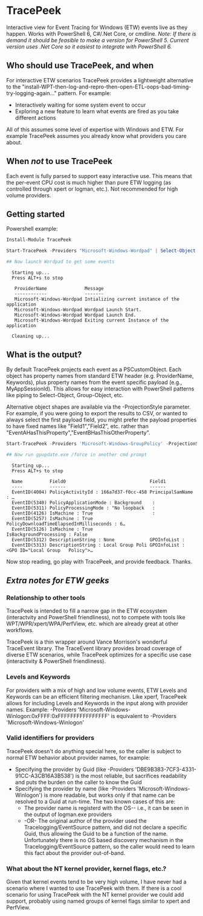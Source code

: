 # TracePeek
Interactive view for Event Tracing for Windows (ETW) events live as they happen. Works with PowerShell 6, C#/.Net Core, or cmdline. 
*Note: If there is demand it should be feasible to make a version for PowerShell 5. Current version uses .Net Core so it easiest to integrate with PowerShell 6.*

## Who should use TracePeek, and when
For interactive ETW scenarios TracePeek provides a lightweight alternative to the "install-WPT-then-log-and-repro-then-open-ETL-oops-bad-timing-try-logging-again..." pattern. For example:  
* Interactively waiting for some system event to occur 
* Exploring a new feature to learn what events are fired as you take different actions

All of this assumes some level of expertise with Windows and ETW. For example TracePeek assumes you already know what providers you care about.

## When *not* to use TracePeek
Each event is fully parsed to support easy interactive use. This means that the per-event CPU cost is much higher than pure ETW logging (as controlled through  xpert or logman, etc.). Not recommended for high volume providers.

## Getting started
Powershell example:
```powershell
Install-Module TracePeek

Start-TracePeek -Providers "Microsoft-Windows-Wordpad" | Select-Object -Property ProviderName,Message

## Now launch Wordpad to get some events
```
```
  Starting up...
  Press ALT+s to stop
   
   ProviderName              Message
   ------------              -------
   Microsoft-Windows-Wordpad Intializing current instance of the application
   Microsoft-Windows-Wordpad Wordpad Launch Start.
   Microsoft-Windows-Wordpad Wordpad Launch End.
   Microsoft-Windows-Wordpad Exiting current Instance of the application
  
  Cleaning up...
```

## What is the output?
By default TracePeek projects each event as a PSCustomObject. Each object has property names from standard ETW header (e.g. ProviderName, Keywords), plus property names from the event specific payload (e.g., MyAppSessionId). This allows for easy interaction with PowerShell patterns like piping to Select-Object, Group-Object, etc.

Alternative object shapes are available via the -ProjectionStyle parameter. For example, if you were going to export the results to CSV, or wanted to always select the first payload field, you might prefer the payload properties to have fixed names like "Field1","Field2", etc. rather than "EventAHasThisProperty","EventBHasThisOtherProperty".
```powershell
Start-TracePeek -Providers 'Microsoft-Windows-GroupPolicy' -ProjectionStyle NumberedNestedPayloadProperties | Format-Table Name,Field0,Field1

## Now run gpupdate.exe /force in another cmd prompt
```
```
  Starting up...
  Press ALT+s to stop
  
  Name          Field0                               Field1
  ----          ------                               ------
  EventID(4004) PolicyActivityId : 166a7d37-f0cc-458 PrincipalSamName : …
  EventID(5340) PolicyApplicationMode : Background    :
  EventID(5311) PolicyProcessingMode : "No loopback   :
  EventID(4126) IsMachine : True                      :
  EventID(5257) IsMachine : True                       PolicyDownloadTimeElapsedInMilliseconds : 6…
  EventID(5126) IsMachine : True                     IsBackgroundProcessing : False
  EventID(5312) DescriptionString : None             GPOInfoList :
  EventID(5313) DescriptionString : Local Group Poli GPOInfoList : <GPO ID="Local Group   Policy">…
```

Now stop reading, go play with TracePeek, and provide feedback. Thanks.


## *Extra notes for ETW geeks*

### Relationship to other tools
TracePeek is intended to fill a narrow gap in the ETW ecosystem (interactvity and PowerShell friendliness), not to compete with tools like WPT/WPR/xpert/WPA/PerfView, etc. which are already great at other workflows.

TracePeek is a thin wrapper around Vance Morrison's wonderful TraceEvent library. The TraceEvent library provides broad coverage of diverse ETW scenarios, while TracePeek optimizes for a specific use case (interactivity & PowerShell friendliness).

### Levels and Keywords
For providers with a mix of high and low volume events, ETW Levels and Keywords can be an efficient filtering mechanism. Like xperf, TracePeek allows for including Levels and Keywords in the input along with provider names. Example:
-Providers 'Microsoft-Windows-Winlogon:0xFFFF:0xFFFFFFFFFFFFFFFF' is equivalent to
-Providers 'Microsoft-Windows-Winlogon'

### Valid identifiers for providers
TracePeek doesn't do anything special here, so the caller is subject to normal ETW behavior about provider names, for example:
- Specifying the provider by Guid (like -Providers 'DBE9B383-7CF3-4331-91CC-A3CB16A3B538') is the most reliable, but sacrifices readability and puts the burden on the caller to know the Guid
- Specifying the provider by name (like -Providers 'Microsoft-Windows-Winlogon') is more readable, but works only if that name can be resolved to a Guid at run-time. The two known cases of this are:
  - The provider name is registerd with the OS-- i.e., it can be seen in the output of logman.exe providers
  - -OR- The original author of the provider used the Tracelogging/EventSource pattern, and did not declare a specific Guid, thus allowing the Guid to be a function of the name. Unfortunately there is no OS based discovery mechanism in the Tracelogging/EventSource pattern, so the caller would need to learn this fact about the provider out-of-band.

### What about the NT kernel provider, kernel flags, etc.?
Given that kernel events tend to be very high volume, I have never had a scenario where I wanted to use TracePeek with them. If there is a cool scenario for using TracePeek with the NT kernel provider we could add support, probably using named groups of kernel flags similar to xpert and PerfView.
